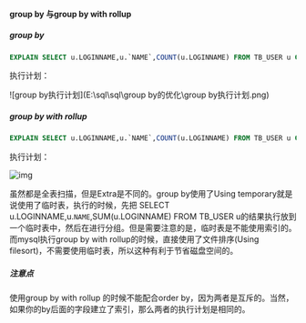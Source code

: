 #### group by 与group by with rollup

##### group by

~~~sql
EXPLAIN SELECT u.LOGINNAME,u.`NAME`,COUNT(u.LOGINNAME) FROM TB_USER u GROUP BY u.CUSTOMER_TYPE;
~~~

执行计划：

![group by执行计划](E:\sql\sql\group by的优化\group by执行计划.png)

##### group by with rollup

~~~sql
EXPLAIN SELECT u.LOGINNAME,u.`NAME`,COUNT(u.LOGINNAME) FROM TB_USER u GROUP BY u.CUSTOMER_TYPE WITH ROLLUP;
~~~

执行计划：

![img](file:///E:/sql/sql/group%20by%E7%9A%84%E4%BC%98%E5%8C%96/group%20by%20with%20rollup.png?lastModify=1494320509?lastModify=1494320528?lastModify=1494320528)



虽然都是全表扫描，但是Extra是不同的。group by使用了Using temporary就是说使用了临时表，执行的时候，先把 SELECT u.LOGINNAME,u.`NAME`,SUM(u.LOGINNAME) FROM TB_USER u的结果执行放到一个临时表中，然后在进行分组。但是需要注意的是，临时表是不能使用索引的。而mysql执行group by with rollup的时候，直接使用了文件排序(Using filesort)，不需要使用临时表，所以这种有利于节省磁盘空间的。

##### 注意点

使用group by with rollup 的时候不能配合order  by，因为两者是互斥的。当然，如果你的by后面的字段建立了索引，那么两者的执行计划是相同的。